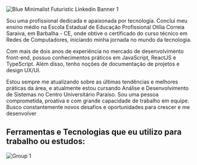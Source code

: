 ![Blue Minimalist Futuristic Linkedin Banner 1](https://github.com/evilyn-araujo/evilyn-araujo/assets/77305238/72ebadd5-5439-4a52-9d78-9ab2a3cdffc2)

<p>Sou uma profissional dedicada e apaixonada por tecnologia. Concluí meu ensino médio na Escola Estadual de Educação Profissional Otília Correia Saraiva, em Barbalha - CE, onde obtive o certificado do curso técnico em Redes de Computadores, iniciando minha jornada no mundo da tecnologia.

Com mais de dois anos de experiência no mercado de desenvolvimento front-end, possuo conhecimentos práticos em JavaScript, ReactJS e TypeScript. Além disso, tenho noções de documentação de projetos e design UX/UI.

Estou sempre me atualizando sobre as últimas tendências e melhores práticas da área, e atualmente estou cursando Análise e Desenvolvimento de Sistemas no Centro Universitário Paraíso. Sou uma pessoa comprometida, proativa e com grande capacidade de trabalho em equipe. Busco constantemente novos desafios e oportunidades para crescer e me desenvolver</p>

## Ferramentas e Tecnologias que eu utilizo para trabalho ou estudos:
![Group 1](https://github.com/evilyn-araujo/evilyn-araujo/assets/77305238/e021a298-00f9-41b6-a1e0-14c8502d570e)
